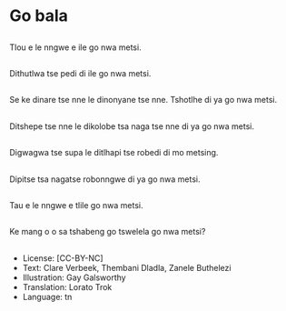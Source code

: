 # Go bala

##
Tlou e le nngwe e ile go
nwa metsi.

##
Dithutlwa tse pedi di ile
go nwa metsi.

##
Se ke dinare tse nne le
dinonyane tse nne.
Tshotlhe di ya go nwa
metsi.

##
Ditshepe tse nne le
dikolobe tsa naga tse
nne di ya go nwa metsi.

##
Digwagwa tse supa le
ditlhapi tse robedi di
mo metsing.

##
Dipitse tsa nagatse
robonngwe di ya go
nwa metsi.

##
Tau e le nngwe e tlile go
nwa metsi.

##
Ke mang o o sa
tshabeng go tswelela
go nwa metsi?

##
* License: [CC-BY-NC]
* Text: Clare Verbeek, Thembani Dladla, Zanele Buthelezi
* Illustration: Gay Galsworthy
* Translation: Lorato Trok
* Language: tn
